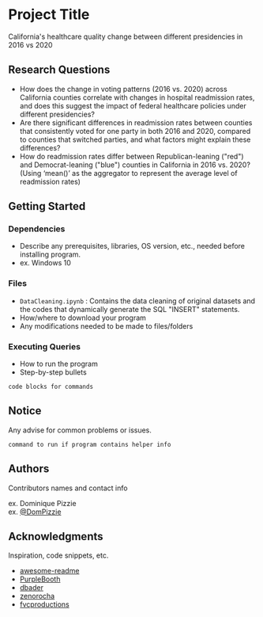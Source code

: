 # Project Title

California's healthcare quality change between different presidencies in 2016 vs 2020

## Research Questions

- How does the change in voting patterns (2016 vs. 2020) across California counties correlate with changes in hospital readmission rates, and does this suggest the impact of federal healthcare policies under different presidencies?
- Are there significant differences in readmission rates between counties that consistently voted for one party in both 2016 and 2020, compared to counties that switched parties, and what factors might explain these differences?
- How do readmission rates differ between Republican-leaning ("red") and Democrat-leaning ("blue") counties in California in 2016 vs. 2020? (Using ‘mean()’ as the aggregator to represent the average level of readmission rates)


## Getting Started

### Dependencies

* Describe any prerequisites, libraries, OS version, etc., needed before installing program.
* ex. Windows 10

### Files

* `DataCleaning.ipynb` : Contains the data cleaning of original datasets and the codes that dynamically generate the SQL "INSERT" statements.
* How/where to download your program
* Any modifications needed to be made to files/folders

### Executing Queries

* How to run the program
* Step-by-step bullets
```
code blocks for commands
```

## Notice

Any advise for common problems or issues.
```
command to run if program contains helper info
```

## Authors

Contributors names and contact info

ex. Dominique Pizzie  
ex. [@DomPizzie](https://twitter.com/dompizzie)


## Acknowledgments

Inspiration, code snippets, etc.
* [awesome-readme](https://github.com/matiassingers/awesome-readme)
* [PurpleBooth](https://gist.github.com/PurpleBooth/109311bb0361f32d87a2)
* [dbader](https://github.com/dbader/readme-template)
* [zenorocha](https://gist.github.com/zenorocha/4526327)
* [fvcproductions](https://gist.github.com/fvcproductions/1bfc2d4aecb01a834b46)